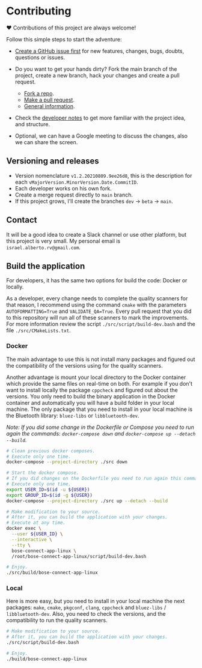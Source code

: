 # Contributing

❤ Contributions of this project are always welcome!

Follow this simple steps to start the adventure:

- [Create a GitHub issue first][new-issue] for new features, changes, bugs,
  doubts, questions or issues.

- Do you want to get your hands dirty? Fork the main branch of the project,
  create a new branch, hack your changes and create a pull request.
    - [Fork a repo][fork-a-repo].
    - [Make a pull request][about-pull-requests].
    - [General information][contribute-github].

- Check the [developer notes][development-notes] to get more familiar with the
  project idea, and structure.

- Optional, we can have a Google meeting to discuss the changes, also we can
  share the screen.

## Versioning and releases

- Version nomenclature `v1.2.20210809.9ee26d8`, this is the description for
  each `vMajorVersion.MinorVersion.Date.CommitID`.
- Each developer works on his own fork.
- Create a merge request directly to `main` branch.
- If this project grows, I'll create the branches `dev` -> `beta` ->
  `main`.

## Contact

It will be a good idea to create a Slack channel or use other platform, but
this project is very small. My personal email is `israel.alberto.rv@gmail.com`.

## Build the application

For developers, it has the same two options for build the code: Docker or
locally.

As a developer, every change needs to complete the quality scanners for that
reason, I recommend using the command `cmake` with the parameters
`AUTOFORMATTING=True` and `VALIDATE_QA=True`. Every pull request that you did
to this repository will run all of these scanners to mark the improvements. For
more information review the script `./src/script/build-dev.bash` and the file
`./src/CMakeLists.txt`.

### Docker

The main advantage to use this is not install many packages and figured out the
compatibility of the versions using for the quality scanners.

Another advantage is mount your local directory to the Docker container which
provide the same files on real-time on both. For example if you don't want to
install locally the package `cppcheck` and figured out about the versions. You
only need to build the binary application in the Docker container and
automatically you will have a build folder in your local machine. The only
package that you need to install in your local machine is the Bluetooth
library: `bluez-libs` or `libbluetooth-dev`.

*Note: If you did some change in the Dockerfile or Compose you need to run
again the commands: `docker-compose down` and
`docker-compose up --detach --build`.*

```bash
# Clean previous docker composes.
# Execute only one time.
docker-compose --project-directory ./src down

# Start the docker compose.
# If you did changes on the Dockerfile you need to run again this command.
# Execute only one time.
export USER_ID=$(id -u ${USER})
export GROUP_ID=$(id -g ${USER})
docker-compose --project-directory ./src up --detach --build

# Make modification to your source.
# After it, you can build the application with your changes.
# Execute at any time.
docker exec \
  --user ${USER_ID} \
  --interactive \
  --tty \
  bose-connect-app-linux \
  /root/bose-connect-app-linux/script/build-dev.bash

# Enjoy.
./src/build/bose-connect-app-linux
```

### Local

Here is more easy, but you need to install in your local machine the next
packages: `make`, `cmake`, `pkgconf`, `clang`, `cppcheck` and `bluez-libs` /
`libbluetooth-dev`.
Also, you need to check the versions, and the compatibility to run the quality
scanners.

```bash
# Make modification to your source.
# After it, you can build the application with your changes.
./src/script/build-dev.bash

# Enjoy.
./build/bose-connect-app-linux
```

[new-issue]: https://github.com/airvzxf/bose-connect-app-linux/issues/new

[fork-a-repo]: https://help.github.com/articles/fork-a-repo/

[about-pull-requests]: https://help.github.com/articles/about-pull-requests/

[contribute-github]: https://docs.github.com/en/github/collaborating-with-pull-requests

[development-notes]: ./DEVELOPMENT.md
